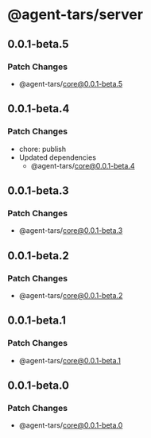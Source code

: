 # @agent-tars/server

## 0.0.1-beta.5

### Patch Changes

- @agent-tars/core@0.0.1-beta.5

## 0.0.1-beta.4

### Patch Changes

- chore: publish
- Updated dependencies
  - @agent-tars/core@0.0.1-beta.4

## 0.0.1-beta.3

### Patch Changes

- @agent-tars/core@0.0.1-beta.3

## 0.0.1-beta.2

### Patch Changes

- @agent-tars/core@0.0.1-beta.2

## 0.0.1-beta.1

### Patch Changes

- @agent-tars/core@0.0.1-beta.1

## 0.0.1-beta.0

### Patch Changes

- @agent-tars/core@0.0.1-beta.0

